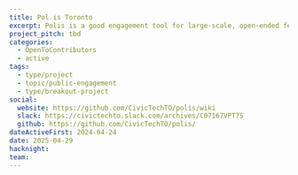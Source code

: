 ```yaml
---
title: Pol.is Toronto
excerpt: Polis is a good engagement tool for large-scale, open-ended feedback gathering.
project_pitch: tbd
categories:
  - OpenToContributors
  - active
tags:
  - type/project
  - topic/public-engagement
  - type/breakout-project
social:
  website: https://github.com/CivicTechTO/polis/wiki
  slack: https://civictechto.slack.com/archives/C07167VPT7S
  github: https://github.com/CivicTechTO/polis/
dateActiveFirst: 2024-04-24
date: 2025-04-29
hacknight: 
team:
---
```

